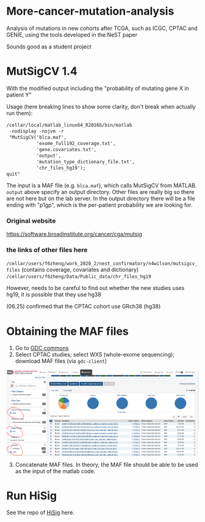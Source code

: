 # More-cancer-mutation-analysis
Analysis of mutations in new cohorts after TCGA, such as ICGC, CPTAC and GENIE, using the tools developed in the NeST paper

Sounds good as a student project

# MutSigCV 1.4

With the modified output including the "probability of mutating gene X in patient Y"

Usage (here breaking lines to show some clarity, don't break when actually run them):   
```
/cellar/local/matlab_linux64_R2016b/bin/matlab
 -nodisplay -nojvm -r 
 "MutSigCV('blca.maf',
           'exome_full192_coverage.txt',
           'gene.covariates.txt',
           'output', 
           'mutation_type_dictionary_file.txt',
           'chr_files_hg19');
quit"
```
The input is a MAF file (e.g. `blca.maf`), which calls MutSigCV from MATLAB. `output` above specify an output directory. Other files are really big so there are not here but on the lab server. In the output directory there will be a file ending with "p1gp", which is the per-patient probability we are looking for.

### Original website
https://software.broadinstitute.org/cancer/cga/mutsig


### the links of other files here

`/cellar/users/f6zheng/work_2020_2/nest_confirmatory/n4wilson/mutsigcv_files` (contains coverage, covariates and dictionary)
`/cellar/users/f6zheng/Data/Public_data/chr_files_hg19`

However, needs to be careful to find out whether the new studies uses hg19, it is possible that they use hg38

(06.25) confirmed that the CPTAC cohort use GRch38 (hg38)



# Obtaining the MAF files

1. Go to [GDC commons](https://portal.gdc.cancer.gov/exploration)
2. Select CPTAC studies; select WXS (whole-exome sequencing); download MAF files (via `gdc-client`)

<p align="center">
  <img src="readme_figs/f1.png" width="600" align="center">
</p>

3. Concatenate MAF files. In theory, the MAF file should be able to be used as the input of the matlab code. 

# Run HiSig

See the repo of [HiSig](https://github.com/fanzheng10/HiSig) here. 



